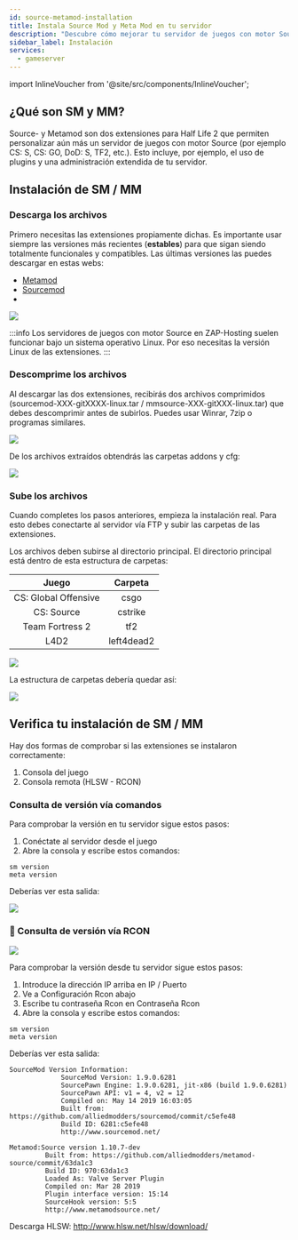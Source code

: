 ```yaml
---
id: source-metamod-installation
title: Instala Source Mod y Meta Mod en tu servidor
description: "Descubre cómo mejorar tu servidor de juegos con motor Source usando Source- y Metamod para una personalización y administración avanzada → Aprende más ahora"
sidebar_label: Instalación
services:
  - gameserver
---
```


import InlineVoucher from '@site/src/components/InlineVoucher';

## ¿Qué son SM y MM?

Source- y Metamod son dos extensiones para Half Life 2 que permiten personalizar aún más un servidor de juegos con motor Source (por ejemplo CS: S, CS: GO, DoD: S, TF2, etc.). Esto incluye, por ejemplo, el uso de plugins y una administración extendida de tu servidor.

<InlineVoucher />

## Instalación de SM / MM

### Descarga los archivos

Primero necesitas las extensiones propiamente dichas. Es importante usar siempre las versiones más recientes (**estables**) para que sigan siendo totalmente funcionales y compatibles. Las últimas versiones las puedes descargar en estas webs:

- [Metamod](https://www.sourcemm.net/downloads.php?branch=stable)
- [Sourcemod](https://www.sourcemod.net/downloads.php?branch=stable)
- 
![](https://screensaver01.zap-hosting.com/index.php/s/zb6LsPbnAYJSHap/preview)

:::info
Los servidores de juegos con motor Source en ZAP-Hosting suelen funcionar bajo un sistema operativo Linux. Por eso necesitas la versión Linux de las extensiones.
:::

### Descomprime los archivos

Al descargar las dos extensiones, recibirás dos archivos comprimidos (sourcemod-XXX-gitXXXX-linux.tar / mmsource-XXX-gitXXX-linux.tar) que debes descomprimir antes de subirlos. Puedes usar Winrar, 7zip o programas similares.

![](https://screensaver01.zap-hosting.com/index.php/s/fw8r376kqKr5rgL/preview)

De los archivos extraídos obtendrás las carpetas addons y cfg:

![](https://screensaver01.zap-hosting.com/index.php/s/oJazFjaDWCjt9oP/preview)

### Sube los archivos

Cuando completes los pasos anteriores, empieza la instalación real. Para esto debes conectarte al servidor vía FTP y subir las carpetas de las extensiones.

Los archivos deben subirse al directorio principal. El directorio principal está dentro de esta estructura de carpetas:

| Juego | Carpeta  |
| :-----: |:-------------:| 
| CS: Global Offensive | csgo |
| CS: Source | cstrike |
| Team Fortress 2 | tf2 |
| L4D2 | left4dead2 |

![](https://screensaver01.zap-hosting.com/index.php/s/g384YWYRN8TaPRx/preview)

La estructura de carpetas debería quedar así:

![](https://screensaver01.zap-hosting.com/index.php/s/JTwTwzeXQdZrYY7/preview)

## Verifica tu instalación de SM / MM

Hay dos formas de comprobar si las extensiones se instalaron correctamente:

1. Consola del juego
2. Consola remota (HLSW - RCON)

### Consulta de versión vía comandos

Para comprobar la versión en tu servidor sigue estos pasos:

1. Conéctate al servidor desde el juego
2. Abre la consola y escribe estos comandos:

```
sm version
meta version
```

Deberías ver esta salida:

![](https://screensaver01.zap-hosting.com/index.php/s/qdNywS6PLdJkrnP/preview)

### 📖 Consulta de versión vía RCON

![](https://screensaver01.zap-hosting.com/index.php/s/jZZ6FFxksJgcCSf/preview)

Para comprobar la versión desde tu servidor sigue estos pasos:

1. Introduce la dirección IP arriba en IP / Puerto
2. Ve a Configuración Rcon abajo
3. Escribe tu contraseña Rcon en Contraseña Rcon
4. Abre la consola y escribe estos comandos:

```
sm version
meta version
```

Deberías ver esta salida:

```
SourceMod Version Information:
             SourceMod Version: 1.9.0.6281
             SourcePawn Engine: 1.9.0.6281, jit-x86 (build 1.9.0.6281)
             SourcePawn API: v1 = 4, v2 = 12
             Compiled on: May 14 2019 16:03:05
             Built from: https://github.com/alliedmodders/sourcemod/commit/c5efe48
             Build ID: 6281:c5efe48
             http://www.sourcemod.net/
             
Metamod:Source version 1.10.7-dev
         Built from: https://github.com/alliedmodders/metamod-source/commit/63da1c3
         Build ID: 970:63da1c3
         Loaded As: Valve Server Plugin
         Compiled on: Mar 28 2019
         Plugin interface version: 15:14
         SourceHook version: 5:5
         http://www.metamodsource.net/
```

Descarga HLSW: http://www.hlsw.net/hlsw/download/

<InlineVoucher />